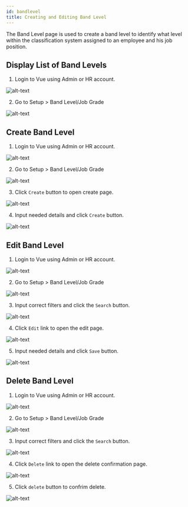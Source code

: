 ```yaml
---
id: bandlevel
title: Creating and Editing Band Level
---
```

The Band Level page is used to create a band level to identify what level within the classification system assigned to an employee and his job position.

## Display List of Band Levels
1. Login to Vue using Admin or HR account. 

![alt-text](assets/Picture2.png)

2. Go to Setup > Band Level/Job Grade

![alt-text](assets/band/1.png)

## Create Band Level

1. Login to Vue using Admin or HR account. 

![alt-text](assets/Picture2.png)

2. Go to Setup > Band Level/Job Grade

![alt-text](assets/band/1.png)

3. Click `Create` button to open create page.

![alt-text](assets/band/2.png)

4. Input needed details and click `Create` button.

![alt-text](assets/band/3.png)

## Edit Band Level

1. Login to Vue using Admin or HR account. 

![alt-text](assets/Picture2.png)

2. Go to Setup > Band Level/Job Grade

![alt-text](assets/band/1.png)

3. Input correct filters and click the `Search` button.

![alt-text](assets/band/4.png)

4. Click `Edit` link to open the edit page.

![alt-text](assets/band/5.png)

5. Input needed details and click `Save` button.

![alt-text](assets/band/6.png)

## Delete Band Level

1. Login to Vue using Admin or HR account. 

![alt-text](assets/Picture2.png)

2. Go to Setup > Band Level/Job Grade

![alt-text](assets/band/1.png)

3. Input correct filters and click the `Search` button.

![alt-text](assets/band/4.png)

4. Click `Delete` link to open the delete confirmation page.

![alt-text](assets/band/8.png)

5. Click `delete` button to confrim delete.

![alt-text](assets/band/7.png)